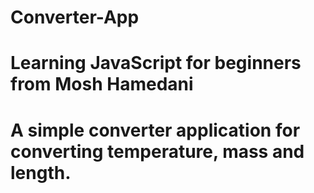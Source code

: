 # Converter-App

# Learning JavaScript for beginners from Mosh Hamedani

# A simple converter application for converting temperature, mass and length.
